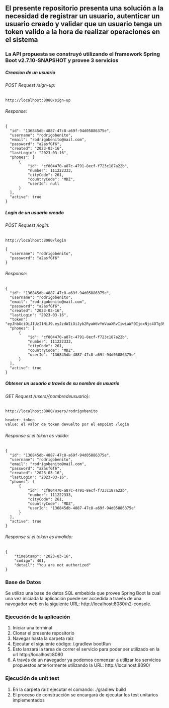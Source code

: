 ## El presente repositorio presenta una solución a la necesidad de registrar un usuario, autenticar un usuario creado y validar que un usuario tenga un token valido a la hora de realizar operaciones en el sistema

### La API propuesta se construyó utilizando el framework Spring Boot v2.7.10-SNAPSHOT y provee 3 servicios 

  ##### Creacion de un usuario
  
  ###### POST Request /sign-up: 
  ```
  http://localhost:8080/sign-up
  ```
  ###### Response:
  ```
{
    "id": "136845db-4887-47c8-a69f-94d05886375e",
    "username": "rodrigobenito",
    "email": "rodrigobenito@mail.com",
    "password": "a2asfGf6",
    "created": "2023-03-16",
    "lastLogin": "2023-03-16",
    "phones": [
        {
            "id": "cf804470-a87c-4791-8ecf-f723c187a22b",
            "number": 111222333,
            "cityCode": 261,
            "countryCode": "MDZ",
            "userId": null
        }
    ],
    "active": true
}
  ```
  ##### Login de un usuario creado
  ###### PÖST Request /login:
  ```
  http://localhost:8080/login
  ```
  ```
  {
    "username": "rodrigobenito",
    "password": "a2asfGf6"
  }
  ```
  ###### Response:
  ```
{
    "id": "136845db-4887-47c8-a69f-94d05886375e",
    "username": "rodrigobenito",
    "email": "rodrigobenito@mail.com",
    "password": "a2asfGf6",
    "created": "2023-03-16",
    "lastLogin": "2023-03-16",
    "token": "eyJhbGciOiJIUzI1NiJ9.eyJzdWIiOiJyb2RyaWdvYmVuaXRvIiwiaWF0IjoxNjc4OTg3Mzc1fQ.QSmrR2dJi6fTE04oVo76ble7wy_IpRYyB7xxiEQvSbo",
    "phones": [
        {
            "id": "cf804470-a87c-4791-8ecf-f723c187a22b",
            "number": 111222333,
            "cityCode": 261,
            "countryCode": "MDZ",
            "userId": "136845db-4887-47c8-a69f-94d05886375e"
        }
    ],
    "active": true
}
  ```
  
  ##### Obtener un usuario a través de su nombre de usuario
  ###### GET Request /users/{nombredeusuario}:
  ```
  http://localhost:8080/users/rodrigobenito
  ```
  ```
  header: token 
  value: el valor de token devuelto por el enpoint /login
   ```
  ###### Response si el token es valido:
  ```
{
    "id": "136845db-4887-47c8-a69f-94d05886375e",
    "username": "rodrigobenito",
    "email": "rodrigobenito@mail.com",
    "password": "a2asfGf6",
    "created": "2023-03-16",
    "lastLogin": "2023-03-16",
    "phones": [
        {
            "id": "cf804470-a87c-4791-8ecf-f723c187a22b",
            "number": 111222333,
            "cityCode": 261,
            "countryCode": "MDZ",
            "userId": "136845db-4887-47c8-a69f-94d05886375e"
        }
    ],
    "active": true
}  
```
###### Response si el token es invalido:
```
{
    "timeStamp": "2023-03-16",
    "codigo": 401,
    "detail": "You are not authorized"
}
```


### Base de Datos
Se utilizo una base de datos SQL embebida que provee Spring Boot la cual una vez iniciada la aplicación puede ser accedida a través de una navegador web 
en la siguiente URL: http://localhost:8080/h2-console.

### Ejecución de la aplicación

1. Iniciar una terminal
1. Clonar el presente repositorio
1. Navegar hasta la carpeta raiz
1. Ejecutar el siguiente código:  /.gradlew bootRun
1. Esto lanzará la tarea de correr el servicio para poder ser utilizado en la url http://localhost:8080
1. A través de un navegador ya podemos comenzar a utilizar los servicios propuestos anteriormente utilizando la URL: http://localhost:8090/

### Ejecución de unit test
1. En la carpeta raiz ejecutar el comando: ./gradlew build 
1. El proceso de construcción se encargará de ejecutar los test unitarios implementados


